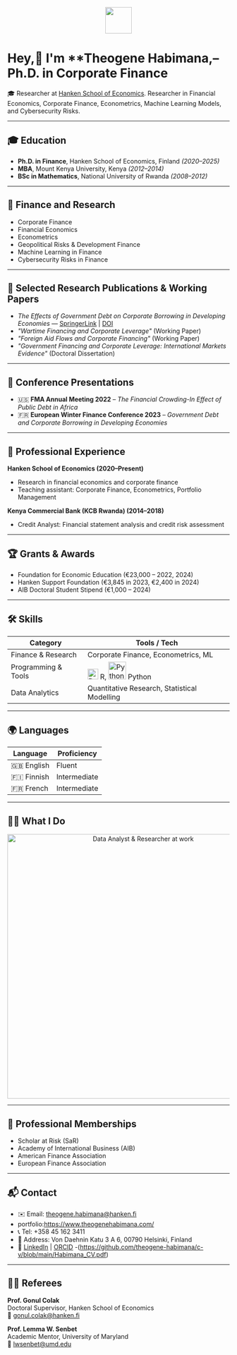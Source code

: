 <p align="center">
  <img src="https://media.giphy.com/media/hvRJCLFzcasrR4ia7z/giphy.gif" width="60"/>
</p>

#  Hey,👋 I'm **Theogene Habimana,– Ph.D. in Corporate Finance

🎓 Researcher at [Hanken School of Economics](https://www.hanken.fi/). Researcher in Financial Economics, Corporate Finance, Econometrics, Machine Learning Models, and Cybersecurity Risks.  

---

## 🎓 Education

- **Ph.D. in Finance**, Hanken School of Economics, Finland *(2020–2025)*  
- **MBA**, Mount Kenya University, Kenya *(2012–2014)*  
- **BSc in  Mathematics**, National University of Rwanda *(2008–2012)*  

---

## 💼 Finance and Research

- Corporate Finance  
- Financial Economics  
- Econometrics  
- Geopolitical Risks & Development Finance  
- Machine Learning in Finance
- Cybersecurity Risks in Finance

---

## 📄 Selected Research Publications & Working Papers

- *The Effects of Government Debt on Corporate Borrowing in Developing Economies* — [SpringerLink](https://link.springer.com/article/10.1057/s41267-025-00791-1) | [DOI](https://doi.org/10.1057/s41267-025-00791-1) 
- *"Wartime Financing and Corporate Leverage"* (Working Paper)  
- *"Foreign Aid Flows and Corporate Financing"* (Working Paper)  
- *"Government Financing and Corporate Leverage: International Markets Evidence"* (Doctoral Dissertation)

---

## 🎤 Conference Presentations

- 🇺🇸 **FMA Annual Meeting 2022** – *The Financial Crowding-In Effect of Public Debt in Africa*  
- 🇫🇷 **European Winter Finance Conference 2023** – *Government Debt and Corporate Borrowing in Developing Economies*

---

## 💼 Professional Experience

**Hanken School of Economics (2020–Present)**  
- Research in financial economics and corporate finance  
- Teaching assistant: Corporate Finance, Econometrics, Portfolio Management

**Kenya Commercial Bank (KCB Rwanda) (2014–2018)**  
- Credit Analyst: Financial statement analysis and credit risk assessment

---

## 🏆 Grants & Awards

- Foundation for Economic Education (€23,000 – 2022, 2024)  
- Hanken Support Foundation (€3,845 in 2023, €2,400 in 2024)  
- AIB Doctoral Student Stipend (€1,000 – 2024)

---

## 🛠️ Skills

| Category             | Tools / Tech                            |
|----------------------|-----------------------------------------|
| Finance & Research   | Corporate Finance, Econometrics, ML     |
| Programming & Tools  | <img src="https://www.r-project.org/logo/Rlogo.png" alt="R" width="24"/> R, <img src="https://www.python.org/static/community_logos/python-logo.png" alt="Python" width="40"/> Python |
| Data Analytics       | Quantitative Research, Statistical Modelling |

---

## 🌍 Languages

| Language | Proficiency |
|----------|-------------|
| 🇬🇧 English | Fluent |
| 🇫🇮 Finnish | Intermediate |
| 🇫🇷 French  | Intermediate |

---

## 👩‍💻 What I Do

<p align="center">
  <img src="https://cdn.pixabay.com/photo/2018/04/18/18/56/data-3338803_960_720.jpg" alt="Data Analyst & Researcher at work" width="600"/>
</p>

---

## 👥 Professional Memberships

- Scholar at Risk (SaR)  
- Academy of International Business (AIB)  
- American Finance Association  
- European Finance Association

---

## 📬 Contact

- ✉️ Email: theogene.habimana@hanken.fi
- portfolio:https://www.theogenehabimana.com/
- 📞 Tel: +358 45 162 3411  
- 📍 Address: Von Daehnin Katu 3 A 6, 00790 Helsinki, Finland  
- 🔗 [LinkedIn](https://www.linkedin.com/in/theogene-habimana-91679160) | [ORCID](https://orcid.org/0000-0002-5203-8452)
  -(https://github.com/theogene-habimana/c-v/blob/main/Habimana_CV.pdf)

---

## 🧑‍🏫 Referees

**Prof. Gonul Colak**  
Doctoral Supervisor, Hanken School of Economics  
📧 gonul.colak@hanken.fi  

**Prof. Lemma W. Senbet**  
Academic Mentor, University of Maryland  
📧 lwsenbet@umd.edu  
